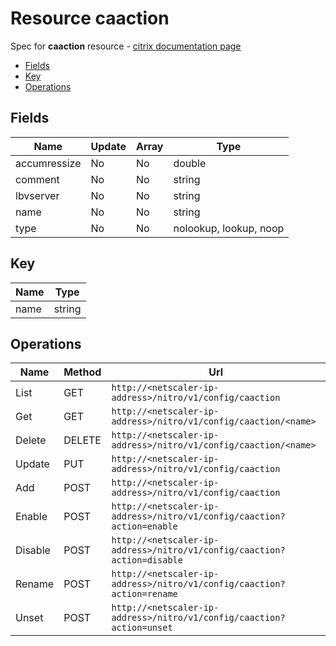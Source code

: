# Resource caaction

Spec for **caaction** resource - [citrix documentation page](https://developer-docs.citrix.com/projects/netscaler-nitro-api/en/11.0/configuration/ca/caaction/caaction/)

- [Fields](#fields)
- [Key](#key)
- [Operations](#operations)

## Fields

| Name | Update | Array | Type |
|----|----|----|----|
|accumressize|No|No|double|
|comment|No|No|string|
|lbvserver|No|No|string|
|name|No|No|string|
|type|No|No|nolookup, lookup, noop|

## Key

| Name | Type |
|----|----|
| name | string |

## Operations

| Name | Method | Url |
|----|----|----|
| List | GET | `http://<netscaler-ip-address>/nitro/v1/config/caaction` |
| Get | GET | `http://<netscaler-ip-address>/nitro/v1/config/caaction/<name>` |
| Delete | DELETE | `http://<netscaler-ip-address>/nitro/v1/config/caaction/<name>` |
| Update | PUT | `http://<netscaler-ip-address>/nitro/v1/config/caaction` |
| Add | POST | `http://<netscaler-ip-address>/nitro/v1/config/caaction` |
| Enable | POST | `http://<netscaler-ip-address>/nitro/v1/config/caaction?action=enable` |
| Disable | POST | `http://<netscaler-ip-address>/nitro/v1/config/caaction?action=disable` |
| Rename | POST | `http://<netscaler-ip-address>/nitro/v1/config/caaction?action=rename` |
| Unset | POST | `http://<netscaler-ip-address>/nitro/v1/config/caaction?action=unset` |

